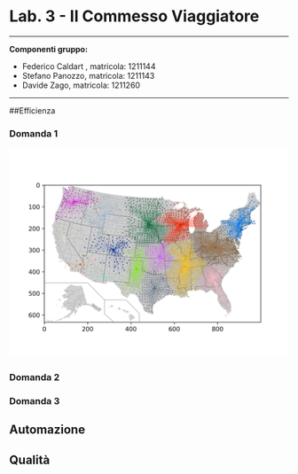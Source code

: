 # Lab. 3 - Il Commesso Viaggiatore

***
**Componenti gruppo:**

- Federico Caldart , matricola: 1211144
- Stefano Panozzo, matricola: 1211143
- Davide Zago, matricola: 1211260

***
##Efficienza

### Domanda 1

<div class="outer">
    <div class="inner">
	 <img src="usa_gerarchico_3108.png"  />
    </div>
</div>




### Domanda 2

### Domanda 3

## Automazione

## Qualità














